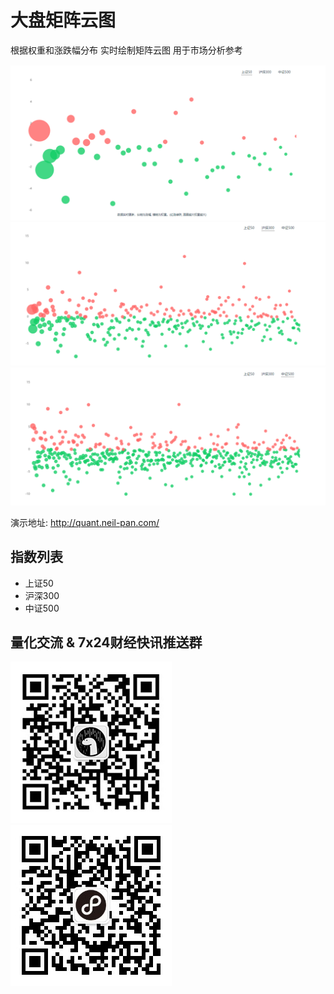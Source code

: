 # 大盘矩阵云图

根据权重和涨跌幅分布 实时绘制矩阵云图 用于市场分析参考

![sh000016](./sh000016.jpg)
![sh000300](./sh000300.jpg)
![sh000905](./sh000905.jpg)

演示地址: <http://quant.neil-pan.com/> 

## 指数列表

- 上证50
- 沪深300
- 中证500

## 量化交流 & 7x24财经快讯推送群

![微信](./wx.jpg "量化交流") ![壹电报](./finance.jpg "加入7x24财经快讯群 尽览全球实时财经快讯")

